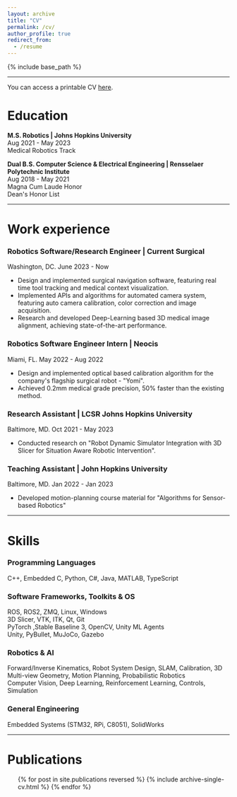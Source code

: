 ```yaml
---
layout: archive
title: "CV"
permalink: /cv/
author_profile: true
redirect_from:
  - /resume
---
```


{% include base_path %}

---

You can access a printable CV [here](https://docs.google.com/document/d/1x0Rqem0Wfgx-KZtzRagPCSNe5V8vZFq_0WT10RNQees/edit?usp=sharing).

Education
======

**M.S. Robotics | Johns Hopkins University**\
Aug 2021 - May 2023\
Medical Robotics Track

**Dual B.S. Computer Science & Electrical Engineering | Rensselaer Polytechnic Institute**\
Aug 2018 - May 2021\
Magna Cum Laude Honor\
Dean's Honor List

---

Work experience
======
### Robotics Software/Research Engineer | Current Surgical
Washington, DC.  June 2023 - Now
- Design and implemented surgical navigation software, featuring real time tool tracking and medical context visualization.
- Implemented APIs and algorithms for automated camera system, featuring auto camera calibration, color correction and image acquisition.
- Research and developed Deep-Learning based 3D medical image alignment, achieving state-of-the-art performance.

### Robotics Software Engineer Intern | Neocis
Miami, FL. May 2022 - Aug 2022
- Design and implemented optical based calibration algorithm for the company's flagship surgical robot - "Yomi".
- Achieved 0.2mm medical grade precision, 50% faster than the existing method.

### Research Assistant | LCSR Johns Hopkins University 
Baltimore, MD. Oct 2021 - May 2023
- Conducted research on "Robot Dynamic Simulator Integration with 3D Slicer for Situation Aware Robotic Intervention".

### Teaching Assistant | John Hopkins University
Baltimore, MD. Jan 2022 - Jan 2023
- Developed motion-planning course material for "Algorithms for Sensor-based Robotics"

---
  
Skills
======
### Programming Languages
C++, Embedded C, Python, C#, Java, MATLAB, TypeScript

### Software Frameworks, Toolkits & OS
ROS, ROS2, ZMQ, Linux, Windows\
3D Slicer, VTK, ITK, Qt, Git\
PyTorch ,Stable Baseline 3, OpenCV, Unity ML Agents\
Unity, PyBullet, MuJoCo, Gazebo

### Robotics & AI
Forward/Inverse Kinematics, Robot System Design, SLAM, Calibration, 3D Multi-view Geometry, Motion Planning, Probabilistic Robotics\
Computer Vision, Deep Learning, Reinforcement Learning, Controls, Simulation

### General Engineering
Embedded Systems (STM32, RPi, C8051), SolidWorks


---

Publications
======
  <ul>{% for post in site.publications reversed %}
    {% include archive-single-cv.html %}
  {% endfor %}</ul>
  
  
  
